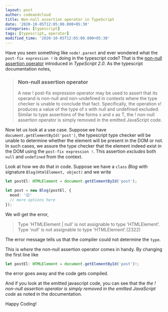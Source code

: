 ```yaml
---
layout: post
author: codeandcloud
title: Non-null assertion operator in TypeScript
date: '2020-10-05T12:05:00.000+05:30'
categories: [typescript]
tags: [typescript, operator]
modified_time: '2020-10-05T12:05:00.000+05:30'
---
```


Have you seen something like `node!.parent` and ever wondered what the `post-fix expression !` is doing in the typescript code? That is the [non-null assertion operator][1] introduced in *TypeScript 2.0*. As the typescript documentation notes,


> ### Non-null assertion operator
>
> A new ! post-fix expression operator may be used to assert that its operand is non-null and non-undefined in contexts where the type checker is unable to conclude that fact. Specifically, the operation x! produces a value of the type of x with null and undefined excluded. Similar to type assertions of the forms <T>x and x as T, the ! non-null assertion operator is simply removed in the emitted JavaScript code.

Now let us look at a use case. Suppose we have `document.getElementById('post')`, the typescript type checker will be unable to determine whether the element will be present in the DOM or not. In such cases, we assure the type checker that the element indeed exist in the DOM using the `post-fix expression !`. This assertion *excludes* both `null` and `undefined` from the context. 

Look at how we do that in code. Suppose we have a `class` *Blog* with signature `Blog(HtmlElement, object)` and we write

```ts
let postEl: HTMLElement = document.getElementById('post');

let post = new Blog(postEl, {
  mood: '😊'
  // more options here
});
```

We will get the error,

> Type 'HTMLElement | null' is not assignable to type 'HTMLElement'.  
> Type 'null' is not assignable to type 'HTMLElement'.(2322)

The error message tells us that the compiler could not determine the `type`.

This is *where* the non-null assertion operator comes in handy. By changing the first line like

```ts
let postEl: HTMLElement = document.getElementById('post')!;
```
the error goes away and the code gets compiled.

And if you look at the emitted javascript code, you can see that the *the ! non-null assertion operator is simply removed in the emitted JavaScript code* as noted in the documentation.

Happy Coding!

[1]: https://www.typescriptlang.org/docs/handbook/release-notes/typescript-2-0.html#non-null-assertion-operator
